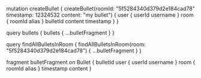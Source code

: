 mutation createBullet {
  createBullet(roomId: "5f5284340d379d2e184cad78" timestamp: 12324532 content: "my bullet") {
    user {
      userId
      username
    }
    room {
      roomId
      alias
    }
    bulletId
    content
    timestamp
  }
}


query bullets {
  bullets {
    ...bulletFragment
  }
}


query findAllBulletsInRoom {
  findAllBulletsInRoom(room: "5f5284340d379d2e184cad78") {
      ...bulletFragment
  }
}

fragment bulletFragment on Bullet {
  bulletId
    user {
      userId
      username
    }
    room {
      roomId
      alias
		}
    timestamp
    content
}